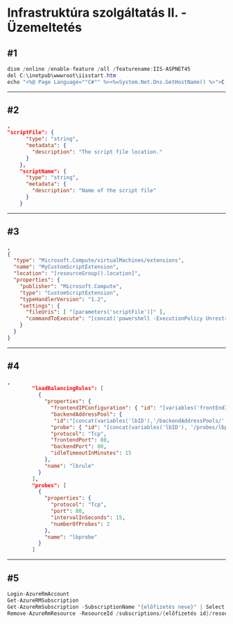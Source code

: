 # Infrastruktúra szolgáltatás II. - Üzemeltetés #
## #1 ##
```cs
dism /online /enable-feature /all /featurename:IIS-ASPNET45
del C:\inetpub\wwwroot\iisstart.htm
echo "<%@ Page Language=""C#"" %><%=System.Net.Dns.GetHostName() %>">C:\inetpub\wwwroot\default.aspx
```
------------------------------------------------------
## #2 ##
```json
,
"scriptFile": {
      "type": "string",
      "metadata": {
        "description": "The script file location."
      }
    },
    "scriptName": {
      "type": "string",
      "metadata": {
        "description": "Name of the script file"
      }
    }

```
------------------------------------------------------
## #3 ##
```json
,
{
  "type": "Microsoft.Compute/virtualMachines/extensions",
  "name": "MyCustomScriptExtension",
  "location": "[resourceGroup().location]",
  "properties": {
    "publisher": "Microsoft.Compute",
    "type": "CustomScriptExtension",
    "typeHandlerVersion": "1.2",
    "settings": {
      "fileUris": [ "[parameters('scriptFile')]" ],
      "commandToExecute": "[concat('powershell -ExecutionPolicy Unrestricted -file ',parameters('scriptName'))]"
    }
  }
}
```
------------------------------------------------------
## #4 ##
```json
,
        "loadBalancingRules": [
          {
            "properties": {
              "frontendIPConfiguration": { "id": "[variables('frontEndIPConfigID')]"},
              "backendAddressPool": { 
               "id":"[concat(variables('lbID'),'/backendAddressPools/', variables('bePoolName'))]"},
              "probe": { "id": "[concat(variables('lbID'), '/probes/lbprobe')]"},
              "protocol": "Tcp",
              "frontendPort": 80,
              "backendPort": 80,
              "idleTimeoutInMinutes": 15
            },
            "name": "lbrule"
          }
        ],
        "probes": [
          {
            "properties": {
              "protocol": "Tcp",
              "port": 80,
              "intervalInSeconds": 15,
              "numberOfProbes": 2
            },
            "name": "lbprobe"
          }
        ]
```
------------------------------------------------------
## #5 ##
```cs
Login-AzureRmAccount
Get-AzureRMSubscription
Get-AzureRmSubscription -SubscriptionName "{előfizetés neve}" | Select-AzureRmSubscription
Remove-AzureRmResource -ResourceId /subscriptions/{előfizetés id}/resourceGroups/{erőforrás csoport} -ApiVersion 2014-04-01 -Force
```
